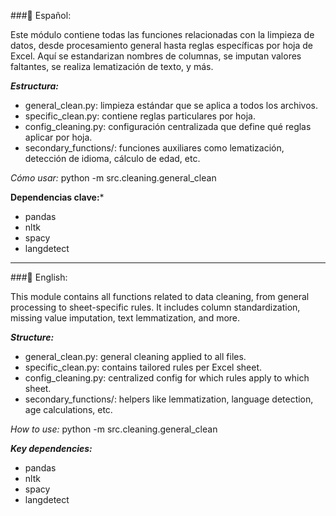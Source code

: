 ###📘 Español:

Este módulo contiene todas las funciones relacionadas con la limpieza de datos, desde procesamiento general hasta reglas específicas por hoja de Excel.
Aquí se estandarizan nombres de columnas, se imputan valores faltantes, se realiza lematización de texto, y más.

***Estructura:***

- general_clean.py: limpieza estándar que se aplica a todos los archivos.
- specific_clean.py: contiene reglas particulares por hoja.
- config_cleaning.py: configuración centralizada que define qué reglas aplicar por hoja.
- secondary_functions/: funciones auxiliares como lematización, detección de idioma, cálculo de edad, etc.

*Cómo usar:*
python -m src.cleaning.general_clean

**Dependencias clave:***

- pandas
- nltk
- spacy
- langdetect

-------------------------------------------------------------------------------------------------------------------------------------------------------------------------------------

###📗 English:

This module contains all functions related to data cleaning, from general processing to sheet-specific rules.
It includes column standardization, missing value imputation, text lemmatization, and more.

***Structure:***

- general_clean.py: general cleaning applied to all files.
- specific_clean.py: contains tailored rules per Excel sheet.
- config_cleaning.py: centralized config for which rules apply to which sheet.
- secondary_functions/: helpers like lemmatization, language detection, age calculations, etc.

*How to use:*
python -m src.cleaning.general_clean

***Key dependencies:***

- pandas
- nltk
- spacy
- langdetect


